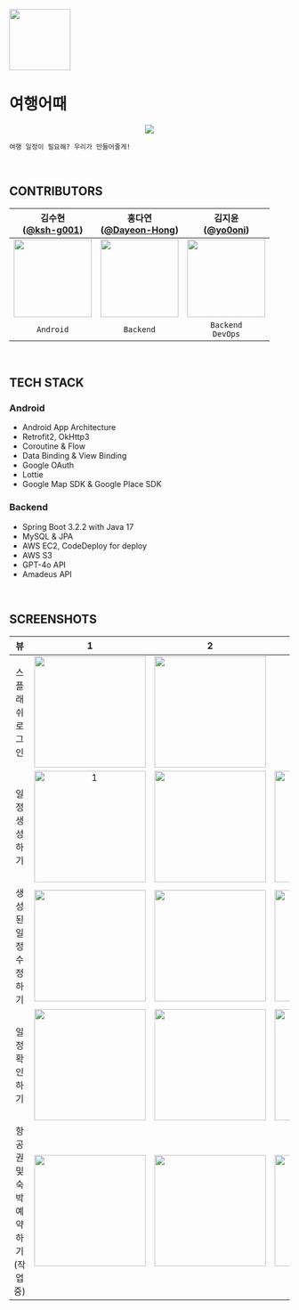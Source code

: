 <p align="left"><img src="https://github.com/tukcomCD2024/ISP/assets/77226122/e6c1dec3-8203-4f64-8981-d4e7ee14ed56" height=110></p>

# 여행어때
<p align="center"><img src="https://github.com/tukcomCD2024/ISP/assets/77226122/281eebd6-e235-479d-ad16-5fd11e0a5e20"></p>

```
여행 일정이 필요해? 우리가 만들어줄게!
```
<br>

## CONTRIBUTORS
|                                   김수현<br/>([@ksh-g001](https://github.com/ksh-g001))                                    |                                      홍다연<br/>([@Dayeon-Hong](https://github.com/Dayon-Hong))                                       |                                  김지윤<br/>([@yo0oni](https://github.com/yo0oni))                                   | 
|:---------------------------------------------------------------------------------------------------------------------------:|:---------------------------------------------------------------------------------------------------------------------------:|:---------------------------------------------------------------------------------------------------------------------------:|
| <img width="140px" src="https://github.com/tukcomCD2024/ISP/assets/77226122/36bdcdb0-c88f-463d-acb2-abd8db0a0cb0"/> | <img width="140px" src="https://github.com/tukcomCD2024/ISP/assets/77226122/c1598761-04b5-4a68-84e4-91be2cceb058"/> | <img width="140px" src="https://github.com/tukcomCD2024/ISP/assets/77226122/a4da7789-2497-42dc-969a-a8af2cb0795c"/>
|                                                      `Android`                                                      |                                                         `Backend`                                                          |                                          `Backend`<br/>`DevOps`                                           |  
<br>

## TECH STACK
### Android
- Android App Architecture
- Retrofit2, OkHttp3
- Coroutine & Flow
- Data Binding & View Binding
- Google OAuth
- Lottie
- Google Map SDK & Google Place SDK

### Backend
- Spring Boot 3.2.2 with Java 17
- MySQL & JPA
- AWS EC2, CodeDeploy for deploy
- AWS S3
- GPT-4o API
- Amadeus API

<br>


## SCREENSHOTS
|       뷰       |                                                              1                                                              |                                                              2                                                              |                                                              3                                                              |                                                              4                                                              |
|:-------------:|:---------------------------------------------------------------------------------------------------------------------------:|:---------------------------------------------------------------------------------------------------------------------------:|:---------------------------------------------------------------------------------------------------------------------------:|:---------------------------------------------------------------------------------------------------------------------------:|
| 스플래쉬 <br> 로그인 | <img width="200px" src="https://github.com/tukcomCD2024/ISP/assets/77226122/bb69c970-f0b1-4eff-9a5b-4b2c7cf4d523"/> | <img width="200px" src="https://github.com/tukcomCD2024/ISP/assets/77226122/6423f85b-7e55-4294-ba14-0e037d9947db"/> |                                                                                                                             |                                                                                                                             |
| 일정 <br> 생성하기 | <img width="200px" alt="1" src="https://github.com/tukcomCD2024/ISP/assets/77226122/9e0705c2-e684-4ba9-9349-3d6ff0ab7840"> | <img width="200px" src="https://github.com/tukcomCD2024/ISP/assets/77226122/987838e3-bd5f-4e22-8797-6259c215670c"/> | <img width="200px" src="https://github.com/tukcomCD2024/ISP/assets/77226122/b488edce-4cc3-4923-97af-fe82b5c3c879"/> | <img width="200px" src="https://github.com/tukcomCD2024/ISP/assets/77226122/0e5579ec-b00f-4ea1-a8ee-8382aa43ad33"/> |
|   생성된 <br> 일정 <br> 수정하기   | <img width="200px" src="https://github.com/tukcomCD2024/ISP/assets/77226122/2d208aab-992b-4704-9223-0799bd9e8c0e"/> |  <img width="200px" src="https://github.com/tukcomCD2024/ISP/assets/77226122/034fde00-856c-4631-8ca0-646354721e08"/> |<img width="200px" src="https://github.com/tukcomCD2024/ISP/assets/77226122/86edd31c-c7a3-430d-84ca-34a37f5eb393"/> | <img width="200px" src="https://github.com/tukcomCD2024/ISP/assets/77226122/6e7d3b1c-7356-4d53-8462-c8ae74d57fc5"/> |
|   일정 <br> 확인하기   | <img width="200px" src="https://github.com/tukcomCD2024/ISP/assets/77226122/11f08d2f-9027-486b-8248-259845df2e125"/> | <img width="200px" src="https://github.com/tukcomCD2024/ISP/assets/77226122/0a9d9d5e-e500-4081-b9a1-7b174e5744c4"/> | <img width="200px" src="https://github.com/tukcomCD2024/ISP/assets/77226122/47d657d6-1c2e-43fe-a92c-3f4f87d65525"/> |  |
|   항공권 <br> 및 숙박 <br> 예약하기 <br> (작업 중)   | <img width="200px" src="https://github.com/tukcomCD2024/ISP/assets/77226122/85831a6d-97a6-472e-ba11-9f81b912e816"/> | <img width="200px" src="https://github.com/tukcomCD2024/ISP/assets/77226122/9c67b352-90b8-441a-a2e7-ed45c0c75d5e"/> | <img width="200px" src="https://github.com/tukcomCD2024/ISP/assets/77226122/99fe66b6-9698-432f-ae0c-e79d31309872"/> |  |


<br>
